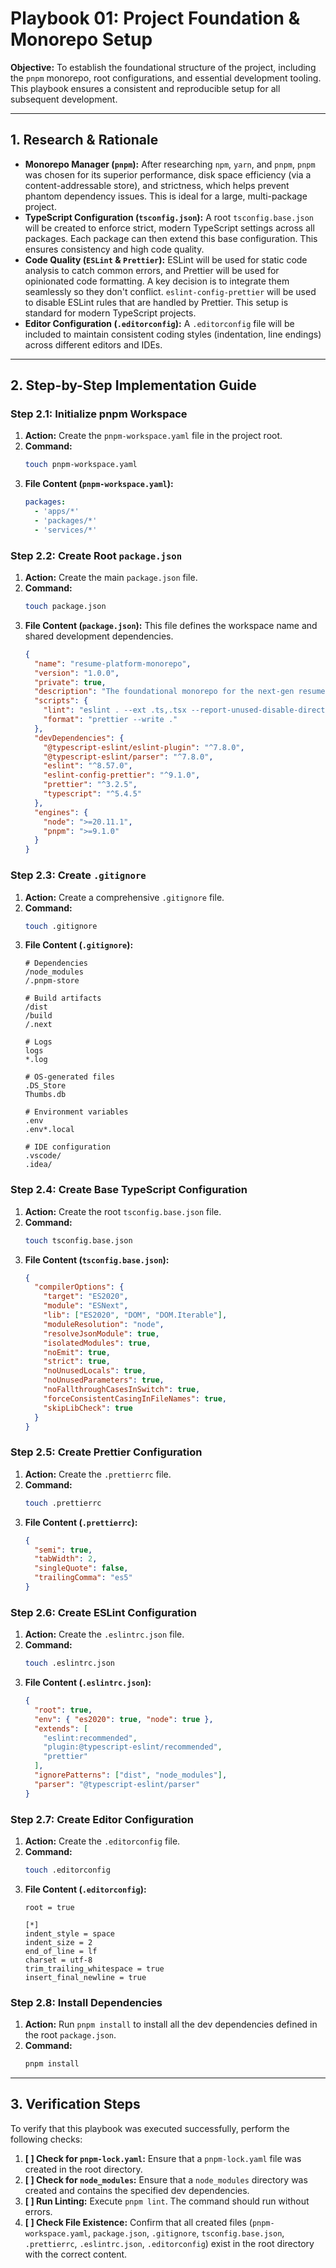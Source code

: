 # Playbook 01: Project Foundation & Monorepo Setup

**Objective:** To establish the foundational structure of the project, including the `pnpm` monorepo, root configurations, and essential development tooling. This playbook ensures a consistent and reproducible setup for all subsequent development.

---

## 1. Research & Rationale

-   **Monorepo Manager (`pnpm`):** After researching `npm`, `yarn`, and `pnpm`, `pnpm` was chosen for its superior performance, disk space efficiency (via a content-addressable store), and strictness, which helps prevent phantom dependency issues. This is ideal for a large, multi-package project.
-   **TypeScript Configuration (`tsconfig.json`):** A root `tsconfig.base.json` will be created to enforce strict, modern TypeScript settings across all packages. Each package can then extend this base configuration. This ensures consistency and high code quality.
-   **Code Quality (`ESLint` & `Prettier`):** ESLint will be used for static code analysis to catch common errors, and Prettier will be used for opinionated code formatting. A key decision is to integrate them seamlessly so they don't conflict. `eslint-config-prettier` will be used to disable ESLint rules that are handled by Prettier. This setup is standard for modern TypeScript projects.
-   **Editor Configuration (`.editorconfig`):** A `.editorconfig` file will be included to maintain consistent coding styles (indentation, line endings) across different editors and IDEs.

---

## 2. Step-by-Step Implementation Guide

### **Step 2.1: Initialize pnpm Workspace**

1.  **Action:** Create the `pnpm-workspace.yaml` file in the project root.
2.  **Command:**
    ```bash
    touch pnpm-workspace.yaml
    ```
3.  **File Content (`pnpm-workspace.yaml`):**
    ```yaml
    packages:
      - 'apps/*'
      - 'packages/*'
      - 'services/*'
    ```

### **Step 2.2: Create Root `package.json`**

1.  **Action:** Create the main `package.json` file.
2.  **Command:**
    ```bash
    touch package.json
    ```
3.  **File Content (`package.json`):** This file defines the workspace name and shared development dependencies.
    ```json
    {
      "name": "resume-platform-monorepo",
      "version": "1.0.0",
      "private": true,
      "description": "The foundational monorepo for the next-gen resume platform.",
      "scripts": {
        "lint": "eslint . --ext .ts,.tsx --report-unused-disable-directives --max-warnings 0",
        "format": "prettier --write ."
      },
      "devDependencies": {
        "@typescript-eslint/eslint-plugin": "^7.8.0",
        "@typescript-eslint/parser": "^7.8.0",
        "eslint": "^8.57.0",
        "eslint-config-prettier": "^9.1.0",
        "prettier": "^3.2.5",
        "typescript": "^5.4.5"
      },
      "engines": {
        "node": ">=20.11.1",
        "pnpm": ">=9.1.0"
      }
    }
    ```

### **Step 2.3: Create `.gitignore`**

1.  **Action:** Create a comprehensive `.gitignore` file.
2.  **Command:**
    ```bash
    touch .gitignore
    ```
3.  **File Content (`.gitignore`):**
    ```gitignore
    # Dependencies
    /node_modules
    /.pnpm-store

    # Build artifacts
    /dist
    /build
    /.next

    # Logs
    logs
    *.log

    # OS-generated files
    .DS_Store
    Thumbs.db

    # Environment variables
    .env
    .env*.local

    # IDE configuration
    .vscode/
    .idea/
    ```

### **Step 2.4: Create Base TypeScript Configuration**

1.  **Action:** Create the root `tsconfig.base.json` file.
2.  **Command:**
    ```bash
    touch tsconfig.base.json
    ```
3.  **File Content (`tsconfig.base.json`):**
    ```json
    {
      "compilerOptions": {
        "target": "ES2020",
        "module": "ESNext",
        "lib": ["ES2020", "DOM", "DOM.Iterable"],
        "moduleResolution": "node",
        "resolveJsonModule": true,
        "isolatedModules": true,
        "noEmit": true,
        "strict": true,
        "noUnusedLocals": true,
        "noUnusedParameters": true,
        "noFallthroughCasesInSwitch": true,
        "forceConsistentCasingInFileNames": true,
        "skipLibCheck": true
      }
    }
    ```

### **Step 2.5: Create Prettier Configuration**

1.  **Action:** Create the `.prettierrc` file.
2.  **Command:**
    ```bash
    touch .prettierrc
    ```
3.  **File Content (`.prettierrc`):**
    ```json
    {
      "semi": true,
      "tabWidth": 2,
      "singleQuote": false,
      "trailingComma": "es5"
    }
    ```

### **Step 2.6: Create ESLint Configuration**

1.  **Action:** Create the `.eslintrc.json` file.
2.  **Command:**
    ```bash
    touch .eslintrc.json
    ```
3.  **File Content (`.eslintrc.json`):**
    ```json
    {
      "root": true,
      "env": { "es2020": true, "node": true },
      "extends": [
        "eslint:recommended",
        "plugin:@typescript-eslint/recommended",
        "prettier"
      ],
      "ignorePatterns": ["dist", "node_modules"],
      "parser": "@typescript-eslint/parser"
    }
    ```

### **Step 2.7: Create Editor Configuration**

1.  **Action:** Create the `.editorconfig` file.
2.  **Command:**
    ```bash
    touch .editorconfig
    ```
3.  **File Content (`.editorconfig`):**
    ```editorconfig
    root = true

    [*]
    indent_style = space
    indent_size = 2
    end_of_line = lf
    charset = utf-8
    trim_trailing_whitespace = true
    insert_final_newline = true
    ```

### **Step 2.8: Install Dependencies**

1.  **Action:** Run `pnpm install` to install all the dev dependencies defined in the root `package.json`.
2.  **Command:**
    ```bash
    pnpm install
    ```

---

## 3. Verification Steps

To verify that this playbook was executed successfully, perform the following checks:

1.  **[ ] Check for `pnpm-lock.yaml`:** Ensure that a `pnpm-lock.yaml` file was created in the root directory.
2.  **[ ] Check for `node_modules`:** Ensure that a `node_modules` directory was created and contains the specified dev dependencies.
3.  **[ ] Run Linting:** Execute `pnpm lint`. The command should run without errors.
4.  **[ ] Check File Existence:** Confirm that all created files (`pnpm-workspace.yaml`, `package.json`, `.gitignore`, `tsconfig.base.json`, `.prettierrc`, `.eslintrc.json`, `.editorconfig`) exist in the root directory with the correct content.